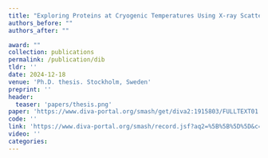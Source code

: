 ```yaml
---
title: "Exploring Proteins at Cryogenic Temperatures Using X-ray Scattering"
authors_before: ""
authors_after: ""

award: ""
collection: publications
permalink: /publication/dib
tldr: ''
date: 2024-12-18
venue: 'Ph.D. thesis. Stockholm, Sweden'
preprint: ''
header: 
  teaser: 'papers/thesis.png'
paper: 'https://www.diva-portal.org/smash/get/diva2:1915803/FULLTEXT01.pdf'
code: '' 
link: 'https://www.diva-portal.org/smash/record.jsf?aq2=%5B%5B%5D%5D&c=5&af=%5B%5D&searchType=SIMPLE&sortOrder2=title_sort_asc&query=maddalena+bin&language=en&pid=diva2%3A1915803&aq=%5B%5B%5D%5D&sf=all&aqe=%5B%5D&sortOrder=author_sort_asc&onlyFullText=false&noOfRows=50&dswid=-8971'
video: ''
categories:
---
```

